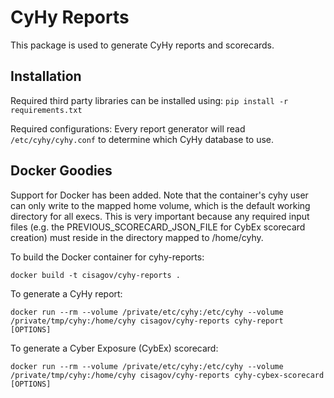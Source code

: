 CyHy Reports
=============

This package is used to generate CyHy reports and scorecards.  

Installation
------------

Required third party libraries can be installed using: `pip install -r requirements.txt`

Required configurations:
Every report generator will read `/etc/cyhy/cyhy.conf` to determine which CyHy database to use.


Docker Goodies
--------------
Support for Docker has been added.  Note that the container's cyhy user can only write to the mapped home volume, which is the default working directory for all execs.  This is very important because any required input files (e.g. the PREVIOUS_SCORECARD_JSON_FILE for CybEx scorecard creation) must reside in the directory mapped to /home/cyhy.

To build the Docker container for cyhy-reports:

```console
docker build -t cisagov/cyhy-reports .
```

To generate a CyHy report:

```console
docker run --rm --volume /private/etc/cyhy:/etc/cyhy --volume /private/tmp/cyhy:/home/cyhy cisagov/cyhy-reports cyhy-report [OPTIONS]
```

To generate a Cyber Exposure (CybEx) scorecard:

```console
docker run --rm --volume /private/etc/cyhy:/etc/cyhy --volume /private/tmp/cyhy:/home/cyhy cisagov/cyhy-reports cyhy-cybex-scorecard [OPTIONS]
```
